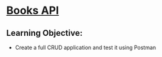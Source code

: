 # [Books API](https://login.codingdojo.com/m/315/9533/64302)

## Learning Objective:

- Create a full CRUD application and test it using Postman